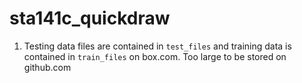 # sta141c_quickdraw

1. Testing data files are contained in `test_files` and training data is contained in `train_files` on box.com.  Too large to be stored on github.com
